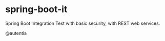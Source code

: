 # spring-boot-it

Spring Boot Integration Test with basic security, with REST web services.

@autentia
